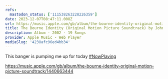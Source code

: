 ```yaml
---
refs:
  mastodon_status: ['111538263228226359']
date: 2023-12-07T08:47:11.008Z
url: https://music.apple.com/gb/album/the-bourne-identity-original-motion-picture-soundtrack/1440663444
title: The Bourne Identity (Original Motion Picture Soundtrack) by John Powell
description: Album · 2002 · 19 Songs
provider: Apple Music - Web Player
mediaSlug: '4238afc96ed4bb34'
---
```


<!-- strip hashtag ? -->
<!-- [rel=tag] or a.hashtag -->

<p>This banger is pumping me up for today <a href="https://hyem.tech/tags/NowPlaying" class="mention hashtag" rel="tag">#<span>NowPlaying</span></a></p>

<!-- strip music link ? -->
<!-- <a with href = {{ url }} then trim empty paragraph -->

<p><a href="https://music.apple.com/gb/album/the-bourne-identity-original-motion-picture-soundtrack/1440663444" target="_blank" rel="nofollow noopener noreferrer" translate="no"><span class="invisible">https://</span><span class="ellipsis">music.apple.com/gb/album/the-b</span><span class="invisible">ourne-identity-original-motion-picture-soundtrack/1440663444</span></a></p>
